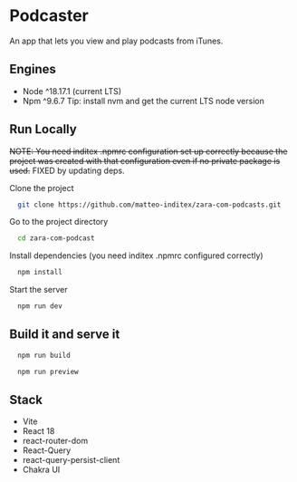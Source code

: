 # Podcaster

An app that lets you view and play podcasts from iTunes.
## Engines
- Node ^18.17.1 (current LTS)
- Npm ^9.6.7
Tip: install nvm and get the current LTS node version

## Run Locally
~~NOTE: You need inditex .npmrc configuration set up correctly because the project was created with that configuration even if no private package is used.~~ FIXED by updating deps.

Clone the project

```bash
  git clone https://github.com/matteo-inditex/zara-com-podcasts.git
```

Go to the project directory

```bash
  cd zara-com-podcast
```

Install dependencies (you need inditex .npmrc configured correctly)

```bash
  npm install
```

Start the server

```bash
  npm run dev
```
## Build it and serve it
```bash
  npm run build
```
```bash
  npm run preview
```
## Stack
- Vite
- React 18
- react-router-dom
- React-Query
- react-query-persist-client
- Chakra UI
